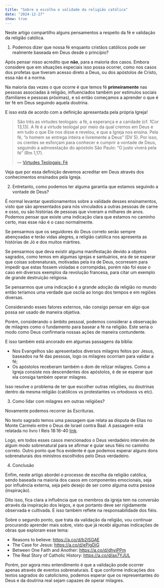 ```yaml
---
title: "Sobre a escolha e validade da religião católica"
date: "2024-12-27"
show: true
---
```


Neste artigo compartilho alguns pensamentos a respeito da fé e validação da
religião católica.

1.  Podemos dizer que nossa fé enquanto cristãos católicos pode ser realmente
    baseada em Deus desde o princípio?

Após pensar nisso acredito que **não**, para a maioria dos casos. Embora considere
que em situações especiais isso possa ocorrer, como nos casos dos profetas que
tiveram acesso direto a Deus, ou dos apóstolos de Cristo, essa não é a norma.

Na maioria das vezes o que ocorre é que temos fé **primeiramente** nas pessoas
associadas à religião, influenciados também por estímulos sociais (familiares e
pessoas próximas), e só então começamos a aprender o que é ter fé em Deus
seguindo aquela doutrina.

E isso está de acordo com a definição apresentada pela própria Igreja!

> São três as virtudes teologais: a fé, a esperança e a caridade (cf. 1Cor
> 13,13). A fé é a virtude teologal por meio da qual cremos em Deus e em tudo o
> que Ele nos disse e revelou, e que a Igreja nos ensina. Pela fé, “o homem se
> entrega inteira e livremente a Deus” (DV 5). Por isso, os crentes se esforçam
> para conhecer e cumprir a vontade de Deus, seguindo a admoestação do apóstolo
> São Paulo: “O justo viverá pela fé” (Rm 1,17).
>
> &#x2014; [Virtudes Teologais: Fé](https://www.arquidiocesedegoiania.org.br/arquidiocese/palavra-do-arcebispo/91-virtudes-teologais-fe)

Veja que por essa definição devemos acreditar em Deus através dos conhecimentos
ensinados pela Igreja.

2.  Entretanto, como podemos ter alguma garantia que estamos seguindo a vontade
    de Deus?

É normal levantar questionamentos sobre a validade desses ensinamentos, visto
que são apresentados para nós vinculados a outras pessoas de carne e osso, ou
são histórias de pessoas que viveram a milhares de anos. Podemos pensar que
existe uma indicação clara que estamos no caminho certo, mas esse não é o caso
normalmente.

Se pensarmos que os seguidores do Deus correto serão sempre abençoadas e terão
vidas alegres, a religião católica nos apresenta as histórias de Jó e dos muitos
mártires.

Se pensarmos que deva existir alguma manifestação devido a objetos sagrados,
como temos em algumas igrejas e santuários, era de se esperar que coisas
sobrenaturais, motivadas pela ira de Deus, ocorresem para impedir que estas
fossem violadas e corrompidas, porém não foi esse o caso em diversos exemplos da
revolução francesa, para citar um exemplo de grande destruição religiosa.

Se pensarmos que uma indicação é a grande adoção da religião no mundo então
teríamos uma verdade que oscila ao longo dos tempos e em regiões diversas.

Considerando esses fatores externos, não consigo pensar em algo que possa ser
usado de maneira objetiva.

Porém, considerando o âmbito pessoal, podemos considerar a observação de
milagres como o fundamento para basear a fé na religião. Este seria o modo como
Deus confirmaria nossas ações de maneira contundente.

E isso também está ancorado em algumas passagens da bíblia:

-   Nos Evangelhos são apresentados diversos milagres feitos por Jesus, baseados
    na fé das pessoas, logo os milagres ocorriam para validar a fé;
-   Os apóstolos receberam também o dom de relizar milagres. Como a Igreja
    consiste nos descendentes dos apóstolos, é de se esperar que ela consiga
    também operar milagres.

Isso resolve o problema de ter que escolher outras religiões, ou doutrinas
dentro da mesma religião (católicos vs protestantes vs ortodoxos vs etc).

3.  Como lidar com milagres em outras religiões?

Novamente podemos recorrer às Escrituras.

No texto sagrado temos uma passagem que relata aa disputa de Elias no Monte
Carmelo entre o Deus de Israel contra Baal. A passagem está relatada no livro I
Reis 18:16-40 [link](https://www.bibliacatolica.com.br/biblia-ave-maria/i-reis/18/).

Logo, em todos esses casos mencionados o Deus verdadeiro intervém de algum modo
sobrenatural para se afirmar e guiar seus fiéis no caminho correto. Outro ponto
que fica evidente é que podemos esperar alguns dons sobrenaturais dos ministros
escolhidos pelo Deus verdadeiro.

4.  Conclusão

Enfim, neste artigo abordei o processo de escolha da religião católica, sendo
baseada na maioria dos casos em componentes emocionais, seja por influência
externa, seja pelo desejo de ser como alguma outra pessoa (inspiração).

Dito isso, fica clara a influência que os membros da igreja tem na conversão
através da inspiração dos leigos, e que portanto deve ser rigidamente observada
e cultivada. E isso também reflete na responsabilidade dos fiéis.

Sobre o segundo ponto, que trata da validação da religião, vou continuar
procurando aprender mais sobre, visto que já recebi algumas indicações de obras
que exploram esse tema:

-   Reasons to believe: <https://a.co/d/b2iSGAE>
-   The Case for Jesus: <https://a.co/d/ePigDiG>
-   Between One Faith and Another: <https://a.co/d/dhyiPPm>
-   The Real Story of Catholic History: <https://a.co/d/ax7YJUL>

Porém, por agora meu entendimento é que a validação pode ocorrer apenas através
de eventos sobrenaturais. E que conforme indicações dos textos sagrados do
catolicismo, podemos esperar que os representantes do Deus e da doutrina real
sejam capazes de operar milagres.
